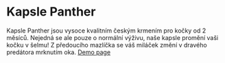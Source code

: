 # Kapsle Panther
Kapsle Panther jsou vysoce kvalitním českým krmením pro kočky od 2 měsíců. Nejedná se ale pouze o normální výživu, naše kapsle promění vaši kočku v šelmu! Z předoucího mazlíčka se váš miláček změní v dravého predátora mrknutím oka.
[Demo page](https://novyradek.github.io)
